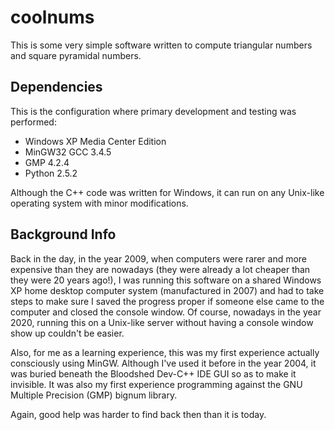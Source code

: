 coolnums
========

This is some very simple software written to compute triangular
numbers and square pyramidal numbers.

Dependencies
------------

This is the configuration where primary development and testing was
performed:

* Windows XP Media Center Edition
* MinGW32 GCC 3.4.5
* GMP 4.2.4
* Python 2.5.2

Although the C++ code was written for Windows, it can run on any
Unix-like operating system with minor modifications.

Background Info
---------------

Back in the day, in the year 2009, when computers were rarer and more
expensive than they are nowadays (they were already a lot cheaper than
they were 20 years ago!), I was running this software on a shared
Windows XP home desktop computer system (manufactured in 2007) and had
to take steps to make sure I saved the progress proper if someone else
came to the computer and closed the console window.  Of course,
nowadays in the year 2020, running this on a Unix-like server without
having a console window show up couldn't be easier.

Also, for me as a learning experience, this was my first experience
actually consciously using MinGW.  Although I've used it before in the
year 2004, it was buried beneath the Bloodshed Dev-C++ IDE GUI so as
to make it invisible.  It was also my first experience programming
against the GNU Multiple Precision (GMP) bignum library.

Again, good help was harder to find back then than it is today.
